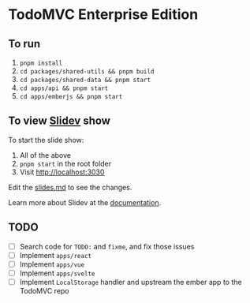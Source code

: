 # TodoMVC Enterprise Edition

## To run

1. `pnpm install`
2. `cd packages/shared-utils && pnpm build`
3. `cd packages/shared-data && pnpm start`
4. `cd apps/api && pnpm start`
5. `cd apps/emberjs && pnpm start`

## To view [Slidev](https://github.com/slidevjs/slidev) show

To start the slide show:

1. All of the above
2. `pnpm start` in the root folder
3. Visit <http://localhost:3030>

Edit the [slides.md](./slides.md) to see the changes.

Learn more about Slidev at the [documentation](https://sli.dev/).

## TODO

- [ ] Search code for `TODO:` and `fixme`, and fix those issues
- [ ] Implement `apps/react`
- [ ] Implement `apps/vue`
- [ ] Implement `apps/svelte`
- [ ] Implement `LocalStorage` handler and upstream the ember app to the TodoMVC repo
